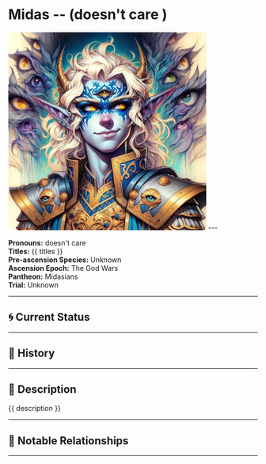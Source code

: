 # Midas  --  (doesn't care )

<!-- Optional  -->
<img src="Midas.jpg" alt="Midas" style="width:400px;"/>
---

**Pronouns:** doesn't care  
**Titles:** {{ titles }}  
**Pre-ascension Species:** Unknown  
**Ascension Epoch:** The God Wars  
**Pantheon:** Midasians  
**Trial:** Unknown

---

## 🌀 Current Status


---

## 📜 History


---

## 🧠 Description
{{ description }}

---

## 🧩 Notable Relationships

---
